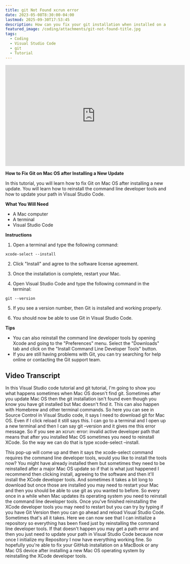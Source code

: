 ```yaml
---
title: git Not Found xcrun error
date: 2023-05-08T8:30:00-04:00
lastmod: 2025-09-30T17:53:45
description: How can you fix your git installation when installed on a mac but Visual Studio Code does not find the installation.
featured_image: /coding/attachments/git-not-found-title.jpg
tags:
  - Coding
  - Visual Studio Code
  - git
  - Tutorial
---
```


<div class="iframe-16-9-container">
<iframe class="youTubeIframe" width="560" height="315" src="https://www.youtube.com/embed/aV6Kb-2eAL0?si=Wr2mj1bdPJ9kZktvrel=0" title="YouTube video player" frameborder="0" allow="accelerometer; autoplay; clipboard-write; encrypted-media; gyroscope; picture-in-picture; web-share" referrerpolicy="strict-origin-when-cross-origin" allowfullscreen></iframe>
</div>

**How to Fix Git on Mac OS after Installing a New Update**

In this tutorial, you will learn how to fix Git on Mac OS after installing a new update. You will learn how to reinstall the command line developer tools and how to update your path in Visual Studio Code.

**What You Will Need**

- A Mac computer
- A terminal
- Visual Studio Code

**Instructions**

1. Open a terminal and type the following command:

```
xcode-select --install
```

2. Click "Install" and agree to the software license agreement.

3. Once the installation is complete, restart your Mac.

4. Open Visual Studio Code and type the following command in the terminal:

```
git --version
```

5. If you see a version number, then Git is installed and working properly.

6. You should now be able to use Git in Visual Studio Code.

**Tips**

- You can also reinstall the command line developer tools by opening Xcode and going to the "Preferences" menu. Select the "Downloads" tab and click on the "Install Command Line Developer Tools" button.
- If you are still having problems with Git, you can try searching for help online or contacting the Git support team.

## Video Transcript

In this Visual Studio code tutorial and git tutorial, I'm going to show you what happens sometimes when Mac OS doesn't find git. Sometimes after you update Mac OS then the git installation isn't found even though you know you have git installed but Mac doesn't find it. This can also happen with Homebrew and other terminal commands. So here you can see in Source Control in Visual Studio code, it says I need to download git for Mac OS. Even if I click reload it still says this. I can go to a terminal and I open up a new terminal and then I can say git –version and it gives me this error message. So if you see an xcrun: error: invalid active developer path that means that after you installed Mac OS sometimes you need to reinstall XCode. So the way we can do that is type xcode-select –install.

This pop-up will come up and then it says the xcode-select command requires the command line developer tools, would you like to install the tools now? You might have already installed them but sometimes they need to be reinstalled after a major Mac OS update so if that is what just happened I recommend then clicking install, agreeing to the software and then it'll install the XCode developer tools. And sometimes it takes a bit long to download but once those are installed you may need to restart your Mac and then you should be able to use git as you wanted to before. So every once in a while when Mac updates its operating system you need to reinstall the command line developer tools. Once you've finished reinstalling the XCode developer tools you may need to restart but you can try by typing if you have Git Version then you can go ahead and reload Visual Studio Code. Sometimes that's all it takes. Here we can now see that I can initialize a repository so everything has been fixed just by reinstalling the command line developer tools. If that doesn't happen you may get a path error and then you just need to update your path in Visual Studio Code because now once I initialize my Repository I now have everything working fine. So hopefully you're able to fix your GitHub installation on a MacBook or any Mac OS device after installing a new Mac OS operating system by reinstalling the XCode developer tools.
